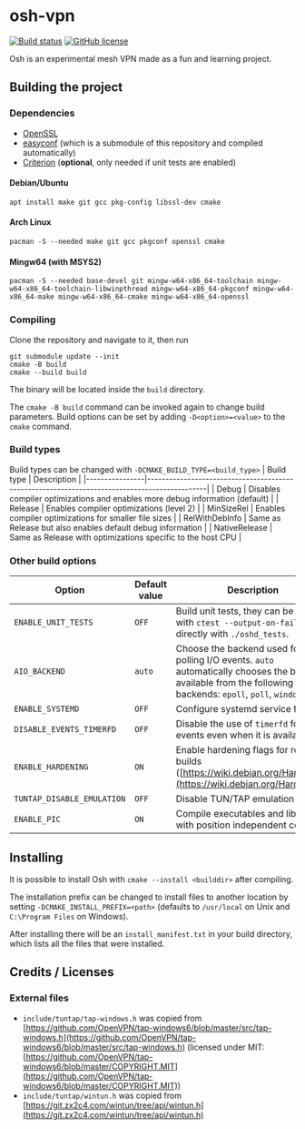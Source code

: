 # osh-vpn
[![Build status](https://github.com/hoot-w00t/osh-vpn/actions/workflows/build.yml/badge.svg)](https://github.com/hoot-w00t/osh-vpn/actions/workflows/build.yml) [![GitHub license](https://img.shields.io/github/license/hoot-w00t/osh-vpn)](https://github.com/hoot-w00t/osh-vpn/blob/main/LICENSE)

Osh is an experimental mesh VPN made as a fun and learning project.

## Building the project
### Dependencies
- [OpenSSL](https://www.openssl.org/)
- [easyconf](https://github.com/hoot-w00t/easyconf/) (which is a submodule of this repository and compiled automatically)
- [Criterion](https://github.com/Snaipe/Criterion) (**optional**, only needed if unit tests are enabled)

#### Debian/Ubuntu
```
apt install make git gcc pkg-config libssl-dev cmake
```

#### Arch Linux
```
pacman -S --needed make git gcc pkgconf openssl cmake
```

#### Mingw64 (with MSYS2)
```
pacman -S --needed base-devel git mingw-w64-x86_64-toolchain mingw-w64-x86_64-toolchain-libwinpthread mingw-w64-x86_64-pkgconf mingw-w64-x86_64-make mingw-w64-x86_64-cmake mingw-w64-x86_64-openssl
```

### Compiling
Clone the repository and navigate to it, then run
```
git submodule update --init
cmake -B build
cmake --build build
```
The binary will be located inside the `build` directory.

The `cmake -B build` command can be invoked again to change build parameters.
Build options can be set by adding `-D<option>=<value>` to the `cmake` command.

### Build types
Build types can be changed with `-DCMAKE_BUILD_TYPE=<build_type>`
| Build type     | Description                                                                                  |
|----------------|----------------------------------------------------------------------------------------------|
| Debug          | Disables compiler optimizations and enables more debug information (default)                 |
| Release        | Enables compiler optimizations (level 2)                                                     |
| MinSizeRel     | Enables compiler optimizations for smaller file sizes                                        |
| RelWithDebInfo | Same as Release but also enables default debug information                                   |
| NativeRelease  | Same as Release with optimizations specific to the host CPU                                  |

### Other build options
| Option              | Default value | Description |
|---------------------|---------------|-------------|
| `ENABLE_UNIT_TESTS` | `OFF`         | Build unit tests, they can be run with `ctest --output-on-failure` or directly with `./oshd_tests`. |
| `AIO_BACKEND`       | `auto`        | Choose the backend used for polling I/O events. `auto` automatically chooses the best available from the following backends: `epoll`, `poll`, `windows`. |
| `ENABLE_SYSTEMD`    | `OFF`         | Configure systemd service files |
| `DISABLE_EVENTS_TIMERFD` | `OFF`    | Disable the use of `timerfd` for timed events even when it is available |
| `ENABLE_HARDENING`  | `ON`          | Enable hardening flags for release builds ([https://wiki.debian.org/Hardening](https://wiki.debian.org/Hardening)) |
| `TUNTAP_DISABLE_EMULATION` | `OFF`  | Disable TUN/TAP emulation layers |
| `ENABLE_PIC`        | `ON`          | Compile executables and libraries with position independent code |

## Installing
It is possible to install Osh with `cmake --install <builddir>` after compiling.

The installation prefix can be changed to install files to another location by setting `-DCMAKE_INSTALL_PREFIX=<path>` (defaults to `/usr/local` on Unix and `C:\Program Files` on Windows).

After installing there will be an `install_manifest.txt` in your build directory, which lists all the files that were installed.

## Credits / Licenses
### External files
- `include/tuntap/tap-windows.h` was copied from [https://github.com/OpenVPN/tap-windows6/blob/master/src/tap-windows.h](https://github.com/OpenVPN/tap-windows6/blob/master/src/tap-windows.h) (licensed under MIT: [https://github.com/OpenVPN/tap-windows6/blob/master/COPYRIGHT.MIT](https://github.com/OpenVPN/tap-windows6/blob/master/COPYRIGHT.MIT))
- `include/tuntap/wintun.h` was copied from [https://git.zx2c4.com/wintun/tree/api/wintun.h](https://git.zx2c4.com/wintun/tree/api/wintun.h)
